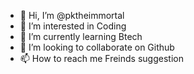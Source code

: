 - 👋 Hi, I’m @pktheimmortal
- 👀 I’m interested in Coding
- 🌱 I’m currently learning Btech
- 💞️ I’m looking to collaborate on Github
- 📫 How to reach me Freinds suggestion

<!---
pktheimmortal/pktheimmortal is a ✨ special ✨ repository because its `README.md` (this file) appears on your GitHub profile.
You can click the Preview link to take a look at your changes.
--->
